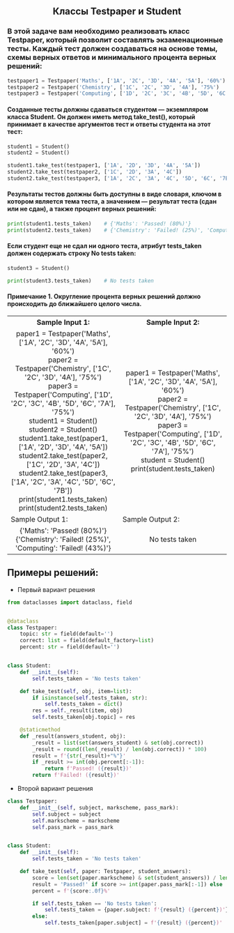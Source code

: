<h2 style="text-align:center">Классы Testpaper и Student</h2>

### В этой задаче вам необходимо реализовать класс Testpaper, который позволит составлять экзаменационные тесты. Каждый тест должен создаваться на основе темы, схемы верных ответов и минимального процента верных решений:
```python
testpaper1 = Testpaper('Maths', ['1A', '2C', '3D', '4A', '5A'], '60%')
testpaper2 = Testpaper('Chemistry', ['1C', '2C', '3D', '4A'], '75%')
testpaper3 = Testpaper('Computing', ['1D', '2C', '3C', '4B', '5D', '6C', '7A'], '75%')
```
#### Созданные тесты должны сдаваться студентом — экземпляром класса Student. Он должен иметь метод take_test(), который принимает в качестве аргументов тест и ответы студента на этот тест:
```python
student1 = Student()
student2 = Student()

student1.take_test(testpaper1, ['1A', '2D', '3D', '4A', '5A'])
student2.take_test(testpaper2, ['1C', '2D', '3A', '4C'])
student2.take_test(testpaper3, ['1A', '2C', '3A', '4C', '5D', '6C', '7B'])
```
#### Результаты тестов должны быть доступны в виде словаря, ключом в котором является тема теста, а значением — результат теста (сдан или не сдан), а также процент верных решений:
```python
print(student1.tests_taken)    # {'Maths': 'Passed! (80%)'}
print(student2.tests_taken)    # {'Chemistry': 'Failed! (25%)', 'Computing': 'Failed! (43%)'}
```
#### Если студент еще не сдал ни одного теста, атрибут tests_taken должен содержать строку No tests taken:
```python
student3 = Student()

print(student3.tests_taken)    # No tests taken
```
#### Примечание 1. Округление процента верных решений должно происходить до ближайшего целого числа.

<table align="center">
  <tbody>
    <tr>
      <th>Sample Input 1: </th>
      <th>Sample Input 2: </th>
    </tr>
    <tr>
      <td align="center">paper1 = Testpaper('Maths', ['1A', '2C', '3D', '4A', '5A'], '60%')<br>
                          paper2 = Testpaper('Chemistry', ['1C', '2C', '3D', '4A'], '75%')<br>
                          paper3 = Testpaper('Computing', ['1D', '2C', '3C', '4B', '5D', '6C', '7A'], '75%')<br>
                          student1 = Student()<br>
                          student2 = Student()<br>
                          student1.take_test(paper1, ['1A', '2D', '3D', '4A', '5A'])<br>
                          student2.take_test(paper2, ['1C', '2D', '3A', '4C'])<br>
                          student2.take_test(paper3, ['1A', '2C', '3A', '4C', '5D', '6C', '7B'])<br>
                          print(student1.tests_taken)<br>
                          print(student2.tests_taken)<br></td>
      <td align="center">paper1 = Testpaper('Maths', ['1A', '2C', '3D', '4A', '5A'], '60%')<br>
                        paper2 = Testpaper('Chemistry', ['1C', '2C', '3D', '4A'], '75%')<br>
                        paper3 = Testpaper('Computing', ['1D', '2C', '3C', '4B', '5D', '6C', '7A'], '75%')<br>
                        student = Student()<br>
                        print(student.tests_taken)<br></td>
    </tr>
    <tr>
      <td>Sample Output 1:</td>
      <td>Sample Output 2:</td>
      </tr>
    <tr>
      <td align="center">
                        {'Maths': 'Passed! (80%)'}<br>
                        {'Chemistry': 'Failed! (25%)', 'Computing': 'Failed! (43%)'}<br>
      </td>
      <td align="center">
                        No tests taken<br>
      </td>
    </tr>
  </tbody>
</table>



## Примеры решений:
* Первый вариант решения
```python
from dataclasses import dataclass, field


@dataclass
class Testpaper:
    topic: str = field(default='')
    correct: list = field(default_factory=list)
    percent: str = field(default='')


class Student:
    def __init__(self):
        self.tests_taken = 'No tests taken'

    def take_test(self, obj, item=list):
        if isinstance(self.tests_taken, str):
            self.tests_taken = dict()
        res = self._result(item, obj)
        self.tests_taken[obj.topic] = res

    @staticmethod
    def _result(answers_student, obj):
        _result = list(set(answers_student) & set(obj.correct))
        _result = round((len(_result) / len(obj.correct)) * 100)
        result = f'{str(_result)+"%"}'
        if _result >= int(obj.percent[:-1]):
            return f'Passed! ({result})'
        return f'Failed! ({result})'
```
* Второй вариант решения

```python
class Testpaper:
    def __init__(self, subject, markscheme, pass_mark):
        self.subject = subject
        self.markscheme = markscheme
        self.pass_mark = pass_mark


class Student:
    def __init__(self):
        self.tests_taken = 'No tests taken'

    def take_test(self, paper: Testpaper, student_answers):
        score = len(set(paper.markscheme) & set(student_answers)) / len(paper.markscheme) * 100
        result = 'Passed!' if score >= int(paper.pass_mark[:-1]) else 'Failed'
        percent = f'{score:.0f}%'

        if self.tests_taken == 'No tests taken':
            self.tests_taken = {paper.subject: f'{result} ({percent})'}
        else:
            self.tests_taken[paper.subject] = f'{result} ({percent})'
```


